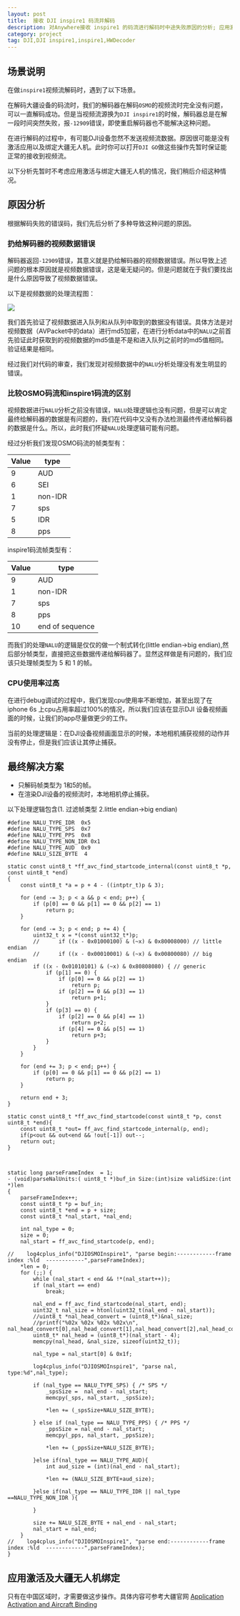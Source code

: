 ```yaml
---
layout: post
title:  接收 DJI inspire1 码流并解码
description: 对Anywhere接收 inspire1 的码流进行解码时中途失败原因的分析; 应用激活以及大疆无人机绑定
category: project
tag: DJI,DJI inspire1,inspire1,HWDecoder
---
```


## 场景说明

在做`inspire1`视频流解码时，遇到了以下场景。

在解码大疆设备的码流时，我们的解码器在解码`OSMO`的视频流时完全没有问题，可以一直解码成功。但是当视频流源换为`DJI inspire1`的时候，解码器总是在解一段时间突然失败，报`-12909`错误，即使重启解码器也不能解决这种问题。

在进行解码的过程中，有可能DJI设备忽然不发送视频流数据。原因很可能是没有激活应用以及绑定大疆无人机。此时你可以打开`DJI GO`做这些操作先暂时保证能正常的接收到视频流。


以下分析先暂时不考虑应用激活与绑定大疆无人机的情况，我们稍后介绍这种情况。


## 原因分析

根据解码失败的错误码，我们先后分析了多种导致这种问题的原因。

### 扔给解码器的视频数据错误

解码器返回`-12909`错误，其意义就是扔给解码器的视频数据错误。所以导致上述问题的根本原因就是视频数据错误，这是毫无疑问的。但是问题就在于我们要找出是什么原因导致了视频数据错误。

以下是视频数据的处理流程图：

![](https://raw.githubusercontent.com/MaxwellQi/ios_workImage/master/20171110HWDecoder/inspire_01.png)


我们首先验证了视频数据进入队列和从队列中取到的数据没有错误。具体方法是对视频数据（AVPacket中的data）进行md5加密，在进行分析data中的`NALU`之前首先验证此时获取到的视频数据的md5值是不是和进入队列之前时的md5值相同。验证结果是相同。

经过我们对代码的审查，我们发现对视频数据中的`NALU`分析处理没有发生明显的错误。

### 比较OSMO码流和inspire1码流的区别

视频数据进行`NALU`分析之前没有错误，`NALU`处理逻辑也没有问题，但是可以肯定最终给解码器的数据是有问题的，我们在代码中又没有办法检测最终传递给解码器的数据是什么。所以，此时我们怀疑`NALU`处理逻辑可能有问题。

经过分析我们发现OSMO码流的帧类型有：

Value  | type
------------- | -------------
9  | AUD
6  | SEI
1  | non-IDR
7  | sps
5  | IDR
8  | pps


inspire1码流帧类型有：

Value  | type
------------- | -------------
9  | AUD
1  | non-IDR
7  | sps
8  | pps
10  | end of sequence

而我们的处理`NALU`的逻辑是仅仅的做一个制式转化(little endian->big endian),然后部分帧类型，直接把这些数据传递给解码器了。显然这样做是有问题的，我们应该只处理帧类型为 5 和 1 的帧。

### CPU使用率过高

在进行debug调试的过程中，我们发现cpu使用率不断增加，甚至出现了在iphone 6s 上cpu占用率超过100%的情况，所以我们应该在显示DJI 设备视频画面的时候，让我们的app尽量做更少的工作。

当前的处理逻辑是：在DJI设备视频画面显示的时候，本地相机捕获视频的动作并没有停止，但是我们应该让其停止捕获。


## 最终解决方案

* 只解码帧类型为 1和5的帧。
* 在渲染DJI设备的视频流时，本地相机停止捕获。 

以下处理逻辑包含(1. 过滤帧类型 2.little endian->big endian)

```
#define NALU_TYPE_IDR  0x5
#define NALU_TYPE_SPS  0x7
#define NALU_TYPE_PPS  0x8
#define NALU_TYPE_NON_IDR 0x1
#define NALU_TYPE_AUD  0x9
#define NALU_SIZE_BYTE  4

static const uint8_t *ff_avc_find_startcode_internal(const uint8_t *p, const uint8_t *end)
{
    const uint8_t *a = p + 4 - ((intptr_t)p & 3);
    
    for (end -= 3; p < a && p < end; p++) {
        if (p[0] == 0 && p[1] == 0 && p[2] == 1)
            return p;
    }
    
    for (end -= 3; p < end; p += 4) {
        uint32_t x = *(const uint32_t*)p;
        //      if ((x - 0x01000100) & (~x) & 0x80008000) // little endian
        //      if ((x - 0x00010001) & (~x) & 0x00800080) // big endian
        if ((x - 0x01010101) & (~x) & 0x80808080) { // generic
            if (p[1] == 0) {
                if (p[0] == 0 && p[2] == 1)
                    return p;
                if (p[2] == 0 && p[3] == 1)
                    return p+1;
            }
            if (p[3] == 0) {
                if (p[2] == 0 && p[4] == 1)
                    return p+2;
                if (p[4] == 0 && p[5] == 1)
                    return p+3;
            }
        }
    }
    
    for (end += 3; p < end; p++) {
        if (p[0] == 0 && p[1] == 0 && p[2] == 1)
            return p;
    }
    
    return end + 3;
}

static const uint8_t *ff_avc_find_startcode(const uint8_t *p, const uint8_t *end){
    const uint8_t *out= ff_avc_find_startcode_internal(p, end);
    if(p<out && out<end && !out[-1]) out--;
    return out;
}



static long parseFrameIndex  = 1;
- (void)parseNalUnits:( uint8_t *)buf_in Size:(int)size validSize:(int *)len
{
    parseFrameIndex++;
    const uint8_t *p = buf_in;
    const uint8_t *end = p + size;
    const uint8_t *nal_start, *nal_end;
    
    int nal_type = 0;
    size = 0;
    nal_start = ff_avc_find_startcode(p, end);
    
//    log4cplus_info("DJIOSMOInspire1", "parse begin:------------frame index :%ld  ------------",parseFrameIndex);
    *len = 0;
    for (;;) {
        while (nal_start < end && !*(nal_start++));
        if (nal_start == end)
            break;
        
        nal_end = ff_avc_find_startcode(nal_start, end);
        uint32_t nal_size = htonl(uint32_t(nal_end - nal_start));
        //uint8_t *nal_head_convert = (uint8_t*)&nal_size;
        //printf("%02x %02x %02x %02x\n", nal_head_convert[0],nal_head_convert[1],nal_head_convert[2],nal_head_convert[3]);
        uint8_t* nal_head = (uint8_t*)(nal_start - 4);
        memcpy(nal_head, &nal_size, sizeof(uint32_t));

        nal_type = nal_start[0] & 0x1f;
        
        log4cplus_info("DJIOSMOInspire1", "parse nal, type:%d",nal_type);
        
        if (nal_type == NALU_TYPE_SPS) { /* SPS */
            _spsSize =  nal_end - nal_start;
            memcpy(_sps, nal_start, _spsSize);

            *len += (_spsSize+NALU_SIZE_BYTE);
            
        } else if (nal_type == NALU_TYPE_PPS) { /* PPS */
            _ppsSize = nal_end - nal_start;
            memcpy(_pps, nal_start, _ppsSize);

            *len += (_ppsSize+NALU_SIZE_BYTE);
            
        }else if(nal_type == NALU_TYPE_AUD){
            int aud_size = (int)(nal_end - nal_start);
            
            *len += (NALU_SIZE_BYTE+aud_size);
            
        }else if(nal_type == NALU_TYPE_IDR || nal_type ==NALU_TYPE_NON_IDR ){
  
        }
    
        size += NALU_SIZE_BYTE + nal_end - nal_start;
        nal_start = nal_end;
    }
//    log4cplus_info("DJIOSMOInspire1", "parse end:------------frame index :%ld  ------------",parseFrameIndex);
}
```

## 应用激活及大疆无人机绑定

只有在中国区域时，才需要做这步操作。具体内容可参考大疆官网 [Application Activation and Aircraft Binding](https://developer.dji.com/cn/mobile-sdk/documentation/ios-tutorials/ActivationAndBinding.html)

